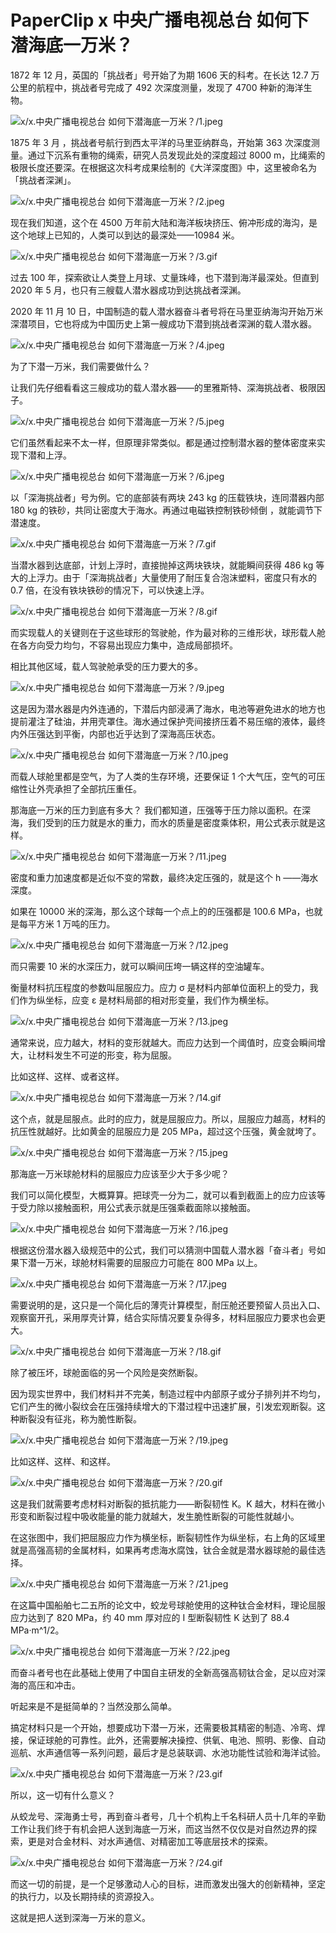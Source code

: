 # PaperClip x 中央广播电视总台 如何下潜海底一万米？

1872 年 12 月，英国的「挑战者」号开始了为期 1606 天的科考。在长达 12.7 万公里的航程中，挑战者号完成了 492 次深度测量，发现了 4700 种新的海洋生物。

![x/x.中央广播电视总台 如何下潜海底一万米？/1.jpeg](https://cdn.jsdelivr.net/gh/qiaoshouzi/static/image/x/x.中央广播电视总台%20如何下潜海底一万米？/1.jpeg)

1875 年 3 月 ，挑战者号航行到西太平洋的马里亚纳群岛，开始第 363 次深度测量。通过下沉系有重物的绳索，研究人员发现此处的深度超过 8000 m，比绳索的极限长度还要深。在根据这次科考成果绘制的《大洋深度图》中，这里被命名为「挑战者深渊」。

![x/x.中央广播电视总台 如何下潜海底一万米？/2.jpeg](https://cdn.jsdelivr.net/gh/qiaoshouzi/static/image/x/x.中央广播电视总台%20如何下潜海底一万米？/2.jpeg)

现在我们知道，这个在 4500 万年前大陆和海洋板块挤压、俯冲形成的海沟，是这个地球上已知的，人类可以到达的最深处——10984 米。

![x/x.中央广播电视总台 如何下潜海底一万米？/3.gif](https://cdn.jsdelivr.net/gh/qiaoshouzi/static/image/x/x.中央广播电视总台%20如何下潜海底一万米？/3.gif)

过去 100 年，探索欲让人类登上月球、丈量珠峰，也下潜到海洋最深处。但直到 2020 年 5 月，也只有三艘载人潜水器成功到达挑战者深渊。

2020 年 11 月 10 日，中国制造的载人潜水器奋斗者号将在马里亚纳海沟开始万米深潜项目，它也将成为中国历史上第一艘成功下潜到挑战者深渊的载人潜水器。

![x/x.中央广播电视总台 如何下潜海底一万米？/4.jpeg](https://cdn.jsdelivr.net/gh/qiaoshouzi/static/image/x/x.中央广播电视总台%20如何下潜海底一万米？/4.jpeg)

为了下潜一万米，我们需要做什么？

让我们先仔细看看这三艘成功的载人潜水器——的里雅斯特、深海挑战者、极限因子。

![x/x.中央广播电视总台 如何下潜海底一万米？/5.jpeg](https://cdn.jsdelivr.net/gh/qiaoshouzi/static/image/x/x.中央广播电视总台%20如何下潜海底一万米？/5.jpeg)

它们虽然看起来不太一样，但原理非常类似。都是通过控制潜水器的整体密度来实现下潜和上浮。

![x/x.中央广播电视总台 如何下潜海底一万米？/6.jpeg](https://cdn.jsdelivr.net/gh/qiaoshouzi/static/image/x/x.中央广播电视总台%20如何下潜海底一万米？/6.jpeg)

以「深海挑战者」号为例。它的底部装有两块 243 kg 的压载铁块，连同潜器内部 180 kg 的铁砂，共同让密度大于海水。再通过电磁铁控制铁砂倾倒 ，就能调节下潜速度。

![x/x.中央广播电视总台 如何下潜海底一万米？/7.gif](https://cdn.jsdelivr.net/gh/qiaoshouzi/static/image/x/x.中央广播电视总台%20如何下潜海底一万米？/7.gif)

当潜水器到达底部，计划上浮时，直接抛掉这两块铁块，就能瞬间获得 486 kg 等大的上浮力。由于「深海挑战者」大量使用了耐压复合泡沫塑料，密度只有水的 0.7 倍，在没有铁块铁砂的情况下，可以快速上浮。

![x/x.中央广播电视总台 如何下潜海底一万米？/8.gif](https://cdn.jsdelivr.net/gh/qiaoshouzi/static/image/x/x.中央广播电视总台%20如何下潜海底一万米？/8.gif)

而实现载人的关键则在于这些球形的驾驶舱，作为最对称的三维形状，球形载人舱在各方向受力均匀，不容易出现应力集中，造成局部损坏。

相比其他区域，载人驾驶舱承受的压力要大的多。

![x/x.中央广播电视总台 如何下潜海底一万米？/9.jpeg](https://cdn.jsdelivr.net/gh/qiaoshouzi/static/image/x/x.中央广播电视总台%20如何下潜海底一万米？/9.jpeg)

这是因为潜水器是内外连通的，下潜后内部浸满了海水，电池等避免进水的地方也提前灌注了硅油，并用壳罩住。海水通过保护壳间接挤压着不易压缩的液体，最终内外压强达到平衡，内部也近乎达到了深海高压状态。

![x/x.中央广播电视总台 如何下潜海底一万米？/10.jpeg](https://cdn.jsdelivr.net/gh/qiaoshouzi/static/image/x/x.中央广播电视总台%20如何下潜海底一万米？/10.jpeg)

而载人球舱里都是空气，为了人类的生存环境，还要保证 1 个大气压，空气的可压缩性让外壳承担了全部抗压重任。

那海底一万米的压力到底有多大？ 我们都知道，压强等于压力除以面积。在深海，我们受到的压力就是水的重力，而水的质量是密度乘体积，用公式表示就是这样。

![x/x.中央广播电视总台 如何下潜海底一万米？/11.jpeg](https://cdn.jsdelivr.net/gh/qiaoshouzi/static/image/x/x.中央广播电视总台%20如何下潜海底一万米？/11.jpeg)

密度和重力加速度都是近似不变的常数，最终决定压强的，就是这个 h ——海水深度。

如果在 10000 米的深海，那么这个球每一个点上的的压强都是 100.6 MPa，也就是每平方米 1 万吨的压力。

![x/x.中央广播电视总台 如何下潜海底一万米？/12.jpeg](https://cdn.jsdelivr.net/gh/qiaoshouzi/static/image/x/x.中央广播电视总台%20如何下潜海底一万米？/12.jpeg)

而只需要 10 米的水深压力，就可以瞬间压垮一辆这样的空油罐车。

衡量材料抗压程度的参数叫屈服应力。应力 σ 是材料内部单位面积上的受力，我们作为纵坐标，应变 ε 是材料局部的相对形变量，我们作为横坐标。

![x/x.中央广播电视总台 如何下潜海底一万米？/13.jpeg](https://cdn.jsdelivr.net/gh/qiaoshouzi/static/image/x/x.中央广播电视总台%20如何下潜海底一万米？/13.jpeg)

通常来说，应力越大，材料的变形就越大。而应力达到一个阈值时，应变会瞬间增大，让材料发生不可逆的形变，称为屈服。

比如这样、这样、或者这样。

![x/x.中央广播电视总台 如何下潜海底一万米？/14.gif](https://cdn.jsdelivr.net/gh/qiaoshouzi/static/image/x/x.中央广播电视总台%20如何下潜海底一万米？/14.gif)

这个点，就是屈服点。此时的应力，就是屈服应力。所以，屈服应力越高，材料的抗压性就越好。比如黄金的屈服应力是 205 MPa，超过这个压强，黄金就垮了。

![x/x.中央广播电视总台 如何下潜海底一万米？/15.jpeg](https://cdn.jsdelivr.net/gh/qiaoshouzi/static/image/x/x.中央广播电视总台%20如何下潜海底一万米？/15.jpeg)

那海底一万米球舱材料的屈服应力应该至少大于多少呢？

我们可以简化模型，大概算算。把球壳一分为二，就可以看到截面上的应力应该等于受力除以接触面积，用公式表示就是压强乘截面除以接触面。

![x/x.中央广播电视总台 如何下潜海底一万米？/16.jpeg](https://cdn.jsdelivr.net/gh/qiaoshouzi/static/image/x/x.中央广播电视总台%20如何下潜海底一万米？/16.jpeg)

根据这份潜水器入级规范中的公式，我们可以猜测中国载人潜水器「奋斗者」号如果下潜一万米，球舱材料需要的屈服应力可能在 800 MPa 以上。

![x/x.中央广播电视总台 如何下潜海底一万米？/17.jpeg](https://cdn.jsdelivr.net/gh/qiaoshouzi/static/image/x/x.中央广播电视总台%20如何下潜海底一万米？/17.jpeg)

需要说明的是，这只是一个简化后的薄壳计算模型，耐压舱还要预留人员出入口、观察窗开孔，采用厚壳计算，结合实际情况要复杂得多，材料屈服应力要求也会更大。

![x/x.中央广播电视总台 如何下潜海底一万米？/18.gif](https://cdn.jsdelivr.net/gh/qiaoshouzi/static/image/x/x.中央广播电视总台%20如何下潜海底一万米？/18.gif)

除了被压坏，球舱面临的另一个风险是突然断裂。

因为现实世界中，我们材料并不完美，制造过程中内部原子或分子排列并不均匀，它们产生的微小裂纹会在压强持续增大的下潜过程中迅速扩展，引发宏观断裂。这种断裂没有征兆，称为脆性断裂。

![x/x.中央广播电视总台 如何下潜海底一万米？/19.jpeg](https://cdn.jsdelivr.net/gh/qiaoshouzi/static/image/x/x.中央广播电视总台%20如何下潜海底一万米？/19.jpeg)

比如这样、这样、和这样。

![x/x.中央广播电视总台 如何下潜海底一万米？/20.gif](https://cdn.jsdelivr.net/gh/qiaoshouzi/static/image/x/x.中央广播电视总台%20如何下潜海底一万米？/20.gif)

这是我们就需要考虑材料对断裂的抵抗能力——断裂韧性 K。K 越大，材料在微小形变和断裂过程中吸收能量的能力就越大，发生脆性断裂的可能性就越小。

在这张图中，我们把屈服应力作为横坐标，断裂韧性作为纵坐标，右上角的区域里就是高强高韧的金属材料，如果再考虑海水腐蚀，钛合金就是潜水器球舱的最佳选择。

![x/x.中央广播电视总台 如何下潜海底一万米？/21.jpeg](https://cdn.jsdelivr.net/gh/qiaoshouzi/static/image/x/x.中央广播电视总台%20如何下潜海底一万米？/21.jpeg)

在这篇中国船舶七二五所的论文中，蛟龙号球舱使用的这种钛合金材料，理论屈服应力达到了 820 MPa，约 40 mm 厚对应的 I 型断裂韧性 K 达到了 88.4 MPa·m^1/2。

![x/x.中央广播电视总台 如何下潜海底一万米？/22.jpeg](https://cdn.jsdelivr.net/gh/qiaoshouzi/static/image/x/x.中央广播电视总台%20如何下潜海底一万米？/22.jpeg)

而奋斗者号也在此基础上使用了中国自主研发的全新高强高韧钛合金，足以应对深海的高压和冲击。

听起来是不是挺简单的？当然没那么简单。

搞定材料只是一个开始，想要成功下潜一万米，还需要极其精密的制造、冷弯、焊接，保证球舱的可靠性。此外，还需要解决操控、供氧、电池、照明、影像、自动巡航、水声通信等一系列问题，最后才是总装联调、水池功能性试验和海洋试验。

![x/x.中央广播电视总台 如何下潜海底一万米？/23.gif](https://cdn.jsdelivr.net/gh/qiaoshouzi/static/image/x/x.中央广播电视总台%20如何下潜海底一万米？/23.gif)

所以，这一切有什么意义？

从蛟龙号、深海勇士号，再到奋斗者号，几十个机构上千名科研人员十几年的辛勤工作让我们终于有机会把人送到海底一万米，而这当然不仅仅是对自然边界的探索，更是对合金材料、对水声通信、对精密加工等底层技术的探索。

![x/x.中央广播电视总台 如何下潜海底一万米？/24.gif](https://cdn.jsdelivr.net/gh/qiaoshouzi/static/image/x/x.中央广播电视总台%20如何下潜海底一万米？/24.gif)

而这一切的前提，是一个足够激动人心的目标，进而激发出强大的创新精神，坚定的执行力，以及长期持续的资源投入。

这就是把人送到深海一万米的意义。
